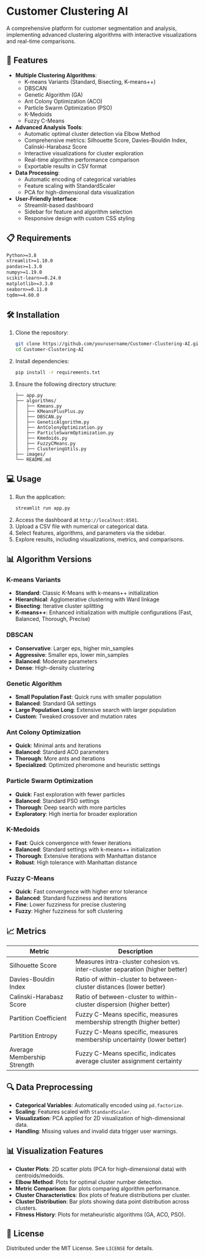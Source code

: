 # Customer Clustering AI

A comprehensive platform for customer segmentation and analysis, implementing advanced clustering algorithms with interactive visualizations and real-time comparisons.

## 🚀 Features

- **Multiple Clustering Algorithms**:
  - K-means Variants (Standard, Bisecting, K-means++)
  - DBSCAN
  - Genetic Algorithm (GA)
  - Ant Colony Optimization (ACO)
  - Particle Swarm Optimization (PSO)
  - K-Medoids
  - Fuzzy C-Means
- **Advanced Analysis Tools**:
  - Automatic optimal cluster detection via Elbow Method
  - Comprehensive metrics: Silhouette Score, Davies-Bouldin Index, Calinski-Harabasz Score
  - Interactive visualizations for cluster exploration
  - Real-time algorithm performance comparison
  - Exportable results in CSV format
- **Data Processing**:
  - Automatic encoding of categorical variables
  - Feature scaling with StandardScaler
  - PCA for high-dimensional data visualization
- **User-Friendly Interface**:
  - Streamlit-based dashboard
  - Sidebar for feature and algorithm selection
  - Responsive design with custom CSS styling

## 📋 Requirements

```txt
Python>=3.8
streamlit>=1.10.0
pandas>=1.3.0
numpy>=1.19.0
scikit-learn>=0.24.0
matplotlib>=3.3.0
seaborn>=0.11.0
tqdm>=4.60.0
```

## 🛠️ Installation

1. Clone the repository:
   ```bash
   git clone https://github.com/yourusername/Customer-Clustering-AI.git
   cd Customer-Clustering-AI
   ```
2. Install dependencies:
   ```bash
   pip install -r requirements.txt
   ```
3. Ensure the following directory structure:
   ```
   ├── app.py
   ├── algorithms/
   │   ├── Kmeans.py
   │   ├── KMeansPlusPlus.py
   │   ├── DBSCAN.py
   │   ├── GeneticAlgorithm.py
   │   ├── AntColonyOptimization.py
   │   ├── ParticleSwarmOptimization.py
   │   ├── Kmedoids.py
   │   ├── FuzzyCMeans.py
   │   ├── ClusteringUtils.py
   ├── images/
   └── README.md
   ```

## 💻 Usage

1. Run the application:
   ```bash
   streamlit run app.py
   ```
2. Access the dashboard at `http://localhost:8501`.
3. Upload a CSV file with numerical or categorical data.
4. Select features, algorithms, and parameters via the sidebar.
5. Explore results, including visualizations, metrics, and comparisons.

## 📊 Algorithm Versions

### K-means Variants
- **Standard**: Classic K-Means with k-means++ initialization
- **Hierarchical**: Agglomerative clustering with Ward linkage
- **Bisecting**: Iterative cluster splitting
- **K-means++**: Enhanced initialization with multiple configurations (Fast, Balanced, Thorough, Precise)

### DBSCAN
- **Conservative**: Larger eps, higher min_samples
- **Aggressive**: Smaller eps, lower min_samples
- **Balanced**: Moderate parameters
- **Dense**: High-density clustering

### Genetic Algorithm
- **Small Population Fast**: Quick runs with smaller population
- **Balanced**: Standard GA settings
- **Large Population Long**: Extensive search with larger population
- **Custom**: Tweaked crossover and mutation rates

### Ant Colony Optimization
- **Quick**: Minimal ants and iterations
- **Balanced**: Standard ACO parameters
- **Thorough**: More ants and iterations
- **Specialized**: Optimized pheromone and heuristic settings

### Particle Swarm Optimization
- **Quick**: Fast exploration with fewer particles
- **Balanced**: Standard PSO settings
- **Thorough**: Deep search with more particles
- **Exploratory**: High inertia for broader exploration

### K-Medoids
- **Fast**: Quick convergence with fewer iterations
- **Balanced**: Standard settings with k-means++ initialization
- **Thorough**: Extensive iterations with Manhattan distance
- **Robust**: High tolerance with Manhattan distance

### Fuzzy C-Means
- **Quick**: Fast convergence with higher error tolerance
- **Balanced**: Standard fuzziness and iterations
- **Fine**: Lower fuzziness for precise clustering
- **Fuzzy**: Higher fuzziness for soft clustering

## 📈 Metrics

| Metric                     | Description                                                                 |
|----------------------------|-----------------------------------------------------------------------------|
| Silhouette Score           | Measures intra-cluster cohesion vs. inter-cluster separation (higher better) |
| Davies-Bouldin Index       | Ratio of within-cluster to between-cluster distances (lower better)          |
| Calinski-Harabasz Score    | Ratio of between-cluster to within-cluster dispersion (higher better)        |
| Partition Coefficient      | Fuzzy C-Means specific, measures membership strength (higher better)         |
| Partition Entropy          | Fuzzy C-Means specific, measures membership uncertainty (lower better)       |
| Average Membership Strength| Fuzzy C-Means specific, indicates average cluster assignment certainty       |

## 🔍 Data Preprocessing

- **Categorical Variables**: Automatically encoded using `pd.factorize`.
- **Scaling**: Features scaled with `StandardScaler`.
- **Visualization**: PCA applied for 2D visualization of high-dimensional data.
- **Handling**: Missing values and invalid data trigger user warnings.

## 📊 Visualization Features

- **Cluster Plots**: 2D scatter plots (PCA for high-dimensional data) with centroids/medoids.
- **Elbow Method**: Plots for optimal cluster number detection.
- **Metric Comparison**: Bar plots comparing algorithm performance.
- **Cluster Characteristics**: Box plots of feature distributions per cluster.
- **Cluster Distribution**: Bar plots showing data point distribution across clusters.
- **Fitness History**: Plots for metaheuristic algorithms (GA, ACO, PSO).
## 📝 License

Distributed under the MIT License. See `LICENSE` for details.
